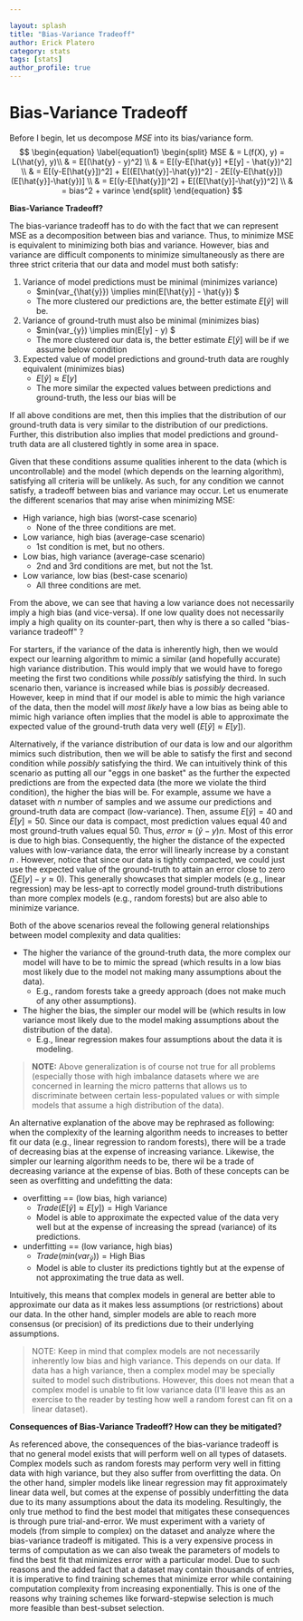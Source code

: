 ```yaml
---

layout: splash
title: "Bias-Variance Tradeoff"
author: Erick Platero
category: stats
tags: [stats]
author_profile: true 
---
```


# Bias-Variance Tradeoff

Before I begin, let us decompose $MSE$ into its bias/variance form. 
$$
\begin{equation} \label{equation1}
\begin{split}
MSE & = L(f(X), y) = L(\hat{y}, y)\\
& = E[(\hat{y} - y)^2] \\
& = E[(y-E[\hat{y}] +E[y] - \hat{y})^2] \\
& = E[(y-E[\hat{y}])^2] + E[(E[\hat{y}]-\hat{y})^2] - 2E[(y-E[\hat{y}])(E[\hat{y}]-\hat{y})] \\
& = E[(y-E[\hat{y}])^2] + E[(E[\hat{y}]-\hat{y})^2] \\
& = bias^2 + varince
\end{split}
\end{equation}
$$

**Bias-Variance Tradeoff?**

The bias-variance tradeoff has to do with the fact that we can represent MSE as a decomposition between bias and variance. Thus, to minimize MSE is equivalent to minimizing both bias and variance. However, bias and variance are difficult components to minimize simultaneously as there are three strict criteria that our data and model must both satisfy:

1. Variance of model predictions must be minimal (minimizes variance)
   * $min(var_{\hat{y}}) \implies min(E[\hat{y}] - \hat{y}) $
   * The more clustered our predictions are, the better estimate $E[\hat{y}]$ will be.
2. Variance of ground-truth must also be minimal (minimizes bias)
   * $min(var_{y}) \implies min(E[y] - y) $
   * The more clustered our data is, the better estimate $E[\hat{y}]$ will be if we assume below condition
3. Expected value of model predictions and ground-truth data are roughly equivalent (minimizes bias)
   * $E[\hat{y}] \approx E[y]$
   * The more similar the expected values between predictions and ground-truth, the less our bias will be

If all above conditions are met, then this implies that the distribution of our ground-truth data is very similar to the distribution of our predictions. Further, this distribution also implies that model predictions and ground-truth data are all clustered tightly in some area in space. 

Given that these conditions assume qualities inherent to the data (which is uncontrollable) and the model (which depends on the learning algorithm), satisfying all criteria will be unlikely. As such, for any condition we cannot satisfy, a tradeoff between bias and variance may occur. Let us enumerate the different scenarios that may arise when minimizing MSE:

* High variance, high bias (worst-case scenario)
  * None of the three conditions are met.
* Low variance, high bias (average-case scenario)
  * 1st condition is met, but no others.
* Low bias, high variance (average-case scenario)
  * 2nd and 3rd conditions are met, but not the 1st.
* Low variance, low bias (best-case scenario)
  * All three conditions are met.

From the above, we can see that having a low variance does not necessarily imply a high bias (and vice-versa). If one low quality does not necessarily imply a high quality on its counter-part, then why is there a so called "bias-variance tradeoff" ?

For starters, if the variance of the data is inherently high, then we would expect our learning algorithm to mimic a similar (and hopefully accurate) high variance distribution. This would imply that we would have to forego meeting the first two conditions while *possibly* satisfying the third. In such scenario then, variance is increased while bias is *possibly* decreased. However, keep in mind that if our model is able to mimic the high variance of the data, then the model will *most likely* have a low bias as being able to mimic high variance often implies that the model is able to approximate the expected value of the ground-truth data very well                   ($E[\hat{y}] \approx E[y]$).

Alternatively, if the variance distribution of our data is low and our algorithm mimics such distribution, then we will be able to satisfy the first and second condition while *possibly* satisfying the third. We can intuitively think of this scenario as putting all our "eggs in one basket" as the further the expected predictions are from the expected data (the more we violate the third condition), the higher the bias will be. For example, assume we have a dataset with $n$ number of samples and we assume our predictions and ground-truth data are compact (low-variance). Then,  assume $E[\hat{y}] = 40$ and $E[y] = 50$. Since our data is compact, most prediction values equal 40 and most ground-truth values equal 50. Thus, $error \approx (\hat{y} - y)n$. Most of this error is due to high bias. Consequently, the higher the distance of the expected values with low-variance data, the error will linearly increase by a constant $n$ . However, notice that since our data is tightly compacted, we could just use the expected value of the ground-truth to attain an error close to zero ($\sum{E[y] - y} \approx 0$). This generally showcases that simpler models (e.g., linear regression) may be less-apt to correctly model ground-truth distributions than more complex models (e.g., random forests) but are also able to minimize variance. 

Both of the above scenarios reveal the following general relationships between model complexity and data qualities:

* The higher the variance of the ground-truth data, the more complex our model will have to be to mimic the spread (which results in a low bias most likely due to the model not making many assumptions about the data).
  * E.g., random forests take a greedy approach (does not make much of any other assumptions).
* The higher the bias, the simpler our model will be (which results in low variance most likely due to the model making assumptions about the distribution of the data).
  * E.g., linear regression makes four assumptions about the data it is modeling.

> **NOTE:** Above generalization is of course not true for all problems (especially those with high imbalance datasets where we are concerned in learning the micro patterns that allows us to discriminate between certain less-populated values or with simple models that assume a high distribution of the data).

An alternative explanation of the above may be rephrased as following: when the complexity of the learning algorithm needs to increases to better fit our data (e.g., linear regression to random forests), there will be a trade of decreasing bias at the expense of increasing variance. Likewise, the simpler our learning algorithm needs to be, there wil be a trade of decreasing variance at the expense of bias. Both of these concepts can be seen as overfitting and undefitting the data:

* overfitting == (low bias, high variance)
  * $Trade(E[\hat{y}] \approx E[y]) = \text{High Variance}$
  * Model is able to approximate the expected value of the data very well but at the expense of increasing the spread (variance) of its predictions.
* underfitting == (low variance, high bias)
  * $Trade(min(var_{\hat{y}})) = \text{High Bias}$
  * Model is able to cluster its predictions tightly but at the expense of not approximating the true data as well.

Intuitively, this means that complex models in general are better able to approximate our data as it makes less assumptions (or restrictions) about our data. In the other hand, simpler models are able to reach more consensus (or precision) of its predictions due to their underlying assumptions.

> NOTE: Keep in mind that complex models are not necessarily inherently low bias and high variance. This depends on our data. If data has a high variance, then a complex model may be specially suited to model such distributions. However, this does not mean that a complex model is unable to fit low variance data (I'll leave this as an exercise to the reader by testing how well a random forest can fit on a linear dataset).

**Consequences of Bias-Variance Tradeoff? How can they be mitigated?**

As referenced above, the consequences of the bias-variance tradeoff is that no general model exists that will perform well on all types of datasets. Complex models such as random forests may perform very well in fitting data with high variance, but they also suffer from overfitting the data. On the other hand, simpler models like linear regression may fit approximately linear data well, but comes at the expense of possibly underfitting the data due to its many assumptions about the data its modeling. Resultingly, the only true method to find the best model that mitigates these consequences is through pure trial-and-error. We must experiment with a variety of models (from simple to complex) on the dataset and analyze where the bias-variance tradeoff is mitigated. This is a very expensive process in terms of computation as we can also tweak the parameters of models to find the best fit that minimizes error with a particular model. Due to such reasons and the added fact that a dataset may contain thousands of entries, it is imperative to find training schemes that minimize error while containing computation complexity from increasing exponentially. This is one of the reasons why training schemes like forward-stepwise selection is much more feasible than best-subset selection. 

